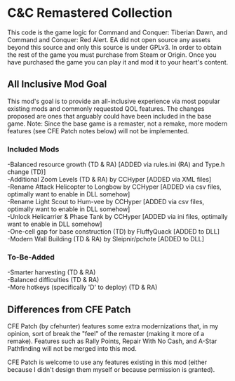 # C&C Remastered Collection

This code is the game logic for Command and Conquer: Tiberian Dawn, and Command and Conquer: Red Alert. 
EA did not open source any assets beyond this source and only this source is under GPLv3. In order to obtain the rest of the game 
you must purchase from Steam or Origin. Once you have purchased the game you can play it and mod it to your heart's content.

## All Inclusive Mod Goal

This mod's goal is to provide an all-inclusive experience via most popular existing mods and commonly requested QOL features. The changes proposed are ones that arguably could have been included in the base game. Note: Since the base game is a remaster, not a remake, more modern features (see CFE Patch notes below) will not be implemented.

### Included Mods
-Balanced resource growth (TD & RA)  [ADDED via rules.ini (RA) and Type.h change (TD)]  
-Additional Zoom Levels (TD & RA) by CCHyper [ADDED via XML files]  
-Rename Attack Helicopter to Longbow by CCHyper [ADDED via csv files, optimally want to enable in DLL somehow]  
-Rename Light Scout to Hum-vee by CCHyper [ADDED via csv files, optimally want to enable in DLL somehow]  
-Unlock Helicarrier & Phase Tank by CCHyper [ADDED via ini files, optimally want to enable in DLL somehow]  
-One-cell gap for base construction (TD) by FluffyQuack [ADDED to DLL]  
-Modern Wall Building (TD & RA) by Sleipnir/pchote [ADDED to DLL]  

### To-Be-Added
-Smarter harvesting (TD & RA)  
-Balanced difficulties (TD & RA)  
-More hotkeys (specifically 'D' to deploy) (TD & RA)  

## Differences from CFE Patch
CFE Patch (by cfehunter) features some extra modernizations that, in my opinion, sort of break the "feel" of the remaster (making it more of a remake). Features such as Rally Points, Repair With No Cash, and A-Star Pathfinding will not be merged into this mod.

CFE Patch is welcome to use any features existing in this mod (either because I didn't design them myself or because permission is granted).



